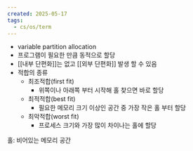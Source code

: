 ```yaml
---
created: 2025-05-17
tags:
  - cs/os/term
---
```

- variable partition allocation
- 프로그램이 필요한 만큼 동적으로 할당
- [[내부 단편화]]는 없고 [[외부 단편화]] 발생 할 수 있음
- 적합의 종류
	- 최조적합(first fit)
		- 위쪽이나 아래쪽 부터 시작해 홀 찾으면 바로 할당
	- 최적적합(best fit)
		- 필요한 메모리 크기 이상인 공간 중 가장 작은 홀 부터 할당
	- 최악적합(worst fit)
		- 프로세스 크기와 가장 많이 차이나는 홀에 할당

홀: 비어있는 메모리 공간
